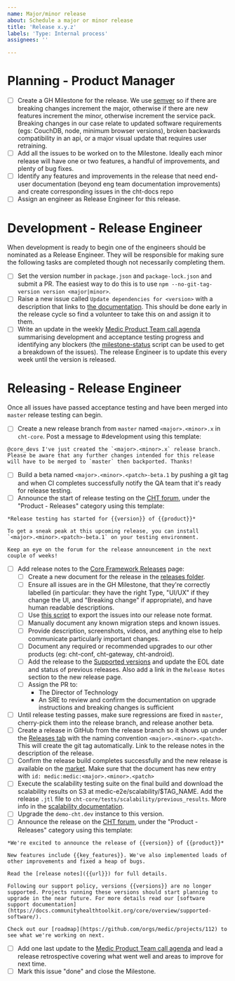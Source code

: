```yaml
---
name: Major/minor release
about: Schedule a major or minor release
title: 'Release x.y.z'
labels: 'Type: Internal process'
assignees: ''

---
```


# Planning - Product Manager

- [ ] Create a GH Milestone for the release. We use [semver](http://semver.org) so if there are breaking changes increment the major, otherwise if there are new features increment the minor, otherwise increment the service pack. Breaking changes in our case relate to updated software requirements (egs: CouchDB, node, minimum browser versions), broken backwards compatibility in an api, or a major visual update that requires user retraining.
- [ ] Add all the issues to be worked on to the Milestone. Ideally each minor release will have one or two features, a handful of improvements, and plenty of bug fixes.
- [ ] Identify any features and improvements in the release that need end-user documentation (beyond eng team documentation improvements) and create corresponding issues in the cht-docs repo
- [ ] Assign an engineer as Release Engineer for this release.

# Development - Release Engineer

When development is ready to begin one of the engineers should be nominated as a Release Engineer. They will be responsible for making sure the following tasks are completed though not necessarily completing them.

- [ ] Set the version number in `package.json` and `package-lock.json` and submit a PR. The easiest way to do this is to use `npm --no-git-tag-version version <major|minor>`.
- [ ] Raise a new issue called `Update dependencies for <version>` with a description that links to [the documentation](https://docs.communityhealthtoolkit.org/core/guides/update-dependencies/). This should be done early in the release cycle so find a volunteer to take this on and assign it to them.
- [ ] Write an update in the weekly [Medic Product Team call agenda](https://docs.google.com/document/d/14AuJ7SerLuOPESBjQlJqpBtzwSAoVf5ykTT7fjyJBT0/edit) summarising development and acceptance testing progress and identifying any blockers (the [milestone-status](https://github.com/medic/support-scripts/tree/master/milestone-status) script can be used to get a breakdown of the issues). The release Engineer is to update this every week until the version is released.

# Releasing - Release Engineer

Once all issues have passed acceptance testing and have been merged into `master` release testing can begin.

- [ ] Create a new release branch from `master` named `<major>.<minor>.x` in `cht-core`. Post a message to #development using this template:
```
@core_devs I've just created the `<major>.<minor>.x` release branch. Please be aware that any further changes intended for this release will have to be merged to `master` then backported. Thanks!
```
- [ ] Build a beta named `<major>.<minor>.<patch>-beta.1` by pushing a git tag and when CI completes successfully notify the QA team that it's ready for release testing.
- [ ] Announce the start of release testing on the [CHT forum](https://forum.communityhealthtoolkit.org/c/product/releases/26), under the "Product - Releases" category using this template:
```
*Release testing has started for {{version}} of {{product}}*

To get a sneak peak at this upcoming release, you can install `<major>.<minor>.<patch>-beta.1` on your testing environment.

Keep an eye on the forum for the release announcement in the next couple of weeks!
```
- [ ] Add release notes to the [Core Framework Releases](https://docs.communityhealthtoolkit.org/core/releases/) page:
  - [ ] Create a new document for the release in the [releases folder](https://github.com/medic/cht-docs/tree/main/content/en/core/releases).
  - [ ] Ensure all issues are in the GH Milestone, that they're correctly labelled (in particular: they have the right Type, "UI/UX" if they change the UI, and "Breaking change" if appropriate), and have human readable descriptions.
  - [ ] Use [this script](https://github.com/medic/cht-core/blob/master/scripts/release-notes) to export the issues into our release note format.
  - [ ] Manually document any known migration steps and known issues.
  - [ ] Provide description, screenshots, videos, and anything else to help communicate particularly important changes.
  - [ ] Document any required or recommended upgrades to our other products (eg: cht-conf, cht-gateway, cht-android).
  - [ ] Add the release to the [Supported versions](https://docs.communityhealthtoolkit.org/core/releases/) and update the EOL date and status of previous releases. Also add a link in the `Release Notes` section to the new release page.
  - [ ] Assign the PR to:
    - The Director of Technology
    - An SRE to review and confirm the documentation on upgrade instructions and breaking changes is sufficient
- [ ] Until release testing passes, make sure regressions are fixed in `master`, cherry-pick them into the release branch, and release another beta.
- [ ] Create a release in GitHub from the release branch so it shows up under the [Releases tab](https://github.com/medic/cht-core/releases) with the naming convention `<major>.<minor>.<patch>`. This will create the git tag automatically. Link to the release notes in the description of the release.
- [ ] Confirm the release build completes successfully and the new release is available on the [market](https://staging.dev.medicmobile.org/builds/releases). Make sure that the document has new entry with `id: medic:medic:<major>.<minor>.<patch>`
- [ ] Execute the scalability testing suite on the final build and download the scalability results on S3 at medic-e2e/scalability/$TAG_NAME. Add the release `.jtl` file to `cht-core/tests/scalability/previous_results`. More info in the  [scalability documentation](https://github.com/medic/cht-core/blob/master/tests/scalability/README.md).
- [ ] Upgrade the `demo-cht.dev` instance to this version.
- [ ] Announce the release on the [CHT forum](https://forum.communityhealthtoolkit.org/c/product/releases/26), under the "Product - Releases" category using this template:
```
*We're excited to announce the release of {{version}} of {{product}}*

New features include {{key_features}}. We've also implemented loads of other improvements and fixed a heap of bugs.

Read the [release notes]({{url}}) for full details.

Following our support policy, versions {{versions}} are no longer supported. Projects running these versions should start planning to upgrade in the near future. For more details read our [software support documentation](https://docs.communityhealthtoolkit.org/core/overview/supported-software/).

Check out our [roadmap](https://github.com/orgs/medic/projects/112) to see what we're working on next.
```
- [ ] Add one last update to the [Medic Product Team call agenda](https://docs.google.com/document/d/14AuJ7SerLuOPESBjQlJqpBtzwSAoVf5ykTT7fjyJBT0/edit) and lead a release retrospective covering what went well and areas to improve for next time.
- [ ] Mark this issue "done" and close the Milestone.
